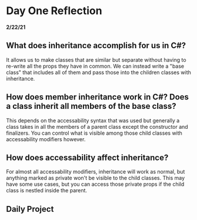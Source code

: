 # Day One Reflection

**2/22/21**

## What does inheritance accomplish for us in C#?

It allows us to make classes that are similar but separate without having to re-write all the props they have in common. We can instead write a "base class" that includes all of them and pass those into the children classes with inheritance.

## How does member inheritance work in C#? Does a class inherit all members of the base class?

This depends on the accessability syntax that was used but generally a class takes in all the members of a parent class except the constructor and finalizers. You can control what is visible among those child classes with accessability modifiers however.

## How does accessability affect inheritance?

For almost all accessability modifiers, inheritance will work as normal, but anything marked as private won't be visible to the child classes. This may have some use cases, but you can access those private props if the child class is nestled inside the parent.

## Daily Project
